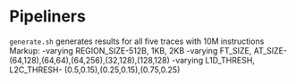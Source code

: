 # Pipeliners
`generate.sh` generates results for all five traces with 10M instructions
Markup:
-varying REGION_SIZE-512B, 1KB, 2KB
-varying FT_SIZE, AT_SIZE-(64,128),(64,64),(64,256),(32,128),(128,128)
-varying L1D_THRESH, L2C_THRESH- (0.5,0.15),(0.25,0.15),(0.75,0.25)
